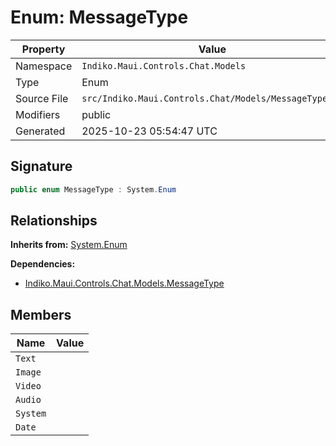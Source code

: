 # Enum: MessageType

| Property | Value |
|----------|-------|
| Namespace | `Indiko.Maui.Controls.Chat.Models` |
| Type | Enum |
| Source File | `src/Indiko.Maui.Controls.Chat/Models/MessageType.cs` |
| Modifiers | public |
| Generated | 2025-10-23 05:54:47 UTC |

## Signature

```csharp
public enum MessageType : System.Enum
```

## Relationships

**Inherits from:** [System.Enum](System.Enum.md)

**Dependencies:**
- [Indiko.Maui.Controls.Chat.Models.MessageType](Indiko.Maui.Controls.Chat.Models.MessageType.md)

## Members

| Name | Value |
|------|-------|
| `Text` | |
| `Image` | |
| `Video` | |
| `Audio` | |
| `System` | |
| `Date` | |

